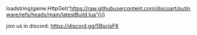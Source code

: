 loadstring(game:HttpGet('https://raw.githubusercontent.com/discoart/putinware/refs/heads/main/latestBuild.lua'))()

join us in discord: https://discord.gg/5BscjsF6
